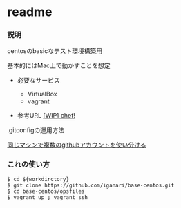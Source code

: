 # readme

### 説明

centosのbasicなテスト環境構築用

基本的にはMac上で動かすことを想定


+ 必要なサービス
    + VirtualBox
    + vagrant



+ 参考URL
[[WIP] chef!](http://qiita.com/drafts/462ba83face0a3ab8352)




.gitconfigの運用方法

[同じマシンで複数のgithubアカウントを使い分ける](http://qiita.com/strsk/items/96987bfc98e3f92fe6fb)



### これの使い方


```
$ cd ${workdirctory}
$ git clone https://github.com/iganari/base-centos.git
$ cd base-centos/opsfiles
$ vagrant up ; vagrant ssh
```
